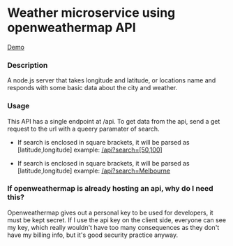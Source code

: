 
# Weather microservice using openweathermap API

[Demo](https://m-michelini-weather-widget-api.glitch.me/)

### Description
A node.js server that takes longitude and latitude,
or locations name and responds with some basic data about the city and weather.

### Usage
This API has a single endpoint at /api. To get data from the api, send a get request
to the url with a queery paramater of search.

- If search is enclosed in square brackets, it will be parsed as [latitude,longitude]
example: [/api?search=\[50,100\]](https://m-michelini-weather-api.glitch.me/api?search=\[50,100\])

- If search is enclosed in square brackets, it will be parsed as [latitude,longitude]
example: [/api?search=Melbourne](https://m-michelini-weather-api.glitch.me/api?search=Melbourne)

### If openweathermap is already hosting an api, why do I need this?
Openweathermap gives out a personal key to be used for developers, it must be kept secret.
If I use the api key on the client side, everyone can see my key, which really wouldn't have
too many consequences as they don't have my billing info, but it's good security practice anyway.